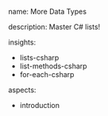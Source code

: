 name: More Data Types

description: Master C# lists!

insights:
  - lists-csharp
  - list-methods-csharp
  - for-each-csharp


aspects:
  - introduction
